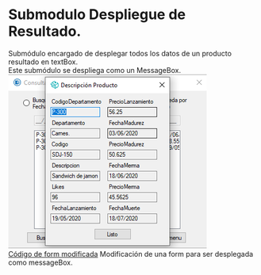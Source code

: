 # Submodulo Despliegue de Resultado.
Submódulo encargado de desplegar todos los datos de un producto resultado en textBox.  
Este submódulo se despliega como un MessageBox.  
![alt text](../img/Descripcion.png)  
[Código de form modificada](../ProductBox.cs) Modificación de una form para ser desplegada como messageBox.